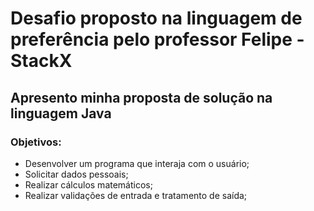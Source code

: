 # Desafio proposto na linguagem de preferência pelo professor Felipe - StackX

## Apresento minha proposta de solução na linguagem Java

### Objetivos:
- Desenvolver um programa que interaja com o usuário;
- Solicitar dados pessoais;
- Realizar cálculos matemáticos;
- Realizar validações de entrada e tratamento de saída;
